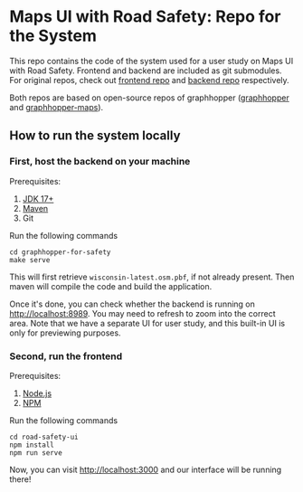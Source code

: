# Maps UI with Road Safety: Repo for the System

This repo contains the code of the system used for a user study on Maps UI with Road Safety. Frontend and backend are included as git submodules. For original repos, check out [frontend repo](https://github.com/alicia-lyu/road-safety-ui.git) and [backend repo](https://github.com/alicia-lyu/graphhopper-for-safety.git) respectively.

Both repos are based on open-source repos of graphhopper ([graphhopper](https://github.com/graphhopper/graphhopper) and [graphhopper-maps](https://github.com/graphhopper/graphhopper-maps)).

## How to run the system locally

### First, host the backend on your machine

Prerequisites:

1. [JDK 17+](https://www.oracle.com/java/technologies/downloads/)
2. [Maven](https://maven.apache.org/install.html)
3. Git

Run the following commands

```
cd graphhopper-for-safety
make serve
```

This will first retrieve `wisconsin-latest.osm.pbf`, if not already present. Then maven will compile the code and build the application. 

Once it's done, you can check whether the backend is running on [http://localhost:8989](http://localhost:8989). You may need to refresh to zoom into the correct area. Note that we have a separate UI for user study, and this built-in UI is only for previewing purposes.

### Second, run the frontend

Prerequisites:

1. [Node.js](https://nodejs.org/en)
2. [NPM](https://www.npmjs.com/package/npm)

Run the following commands

```
cd road-safety-ui
npm install
npm run serve
```

Now, you can visit [http://localhost:3000](http://localhost:3000) and our interface will be running there!
